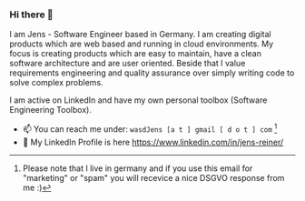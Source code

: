 ### Hi there 👋

I am Jens - Software Engineer based in Germany. I am creating digital products which are web based and running in cloud environments. My focus is creating products which are easy to maintain, have a clean software architecture and are user oriented. Beside that I value requirements engineering and quality assurance over simply writing code to solve complex problems. 

I am active on LinkedIn and have my own personal toolbox (Software Engineering Toolbox).

- 📫 You can reach me under: `wasdJens [a t ] gmail [ d o t ] com` [^1]
- 💼 My LinkedIn Profile is here https://www.linkedin.com/in/jens-reiner/

[^1]:Please note that I live in germany and if you use this email for "marketing" or "spam" you will recevice a nice DSGVO response from me :)
